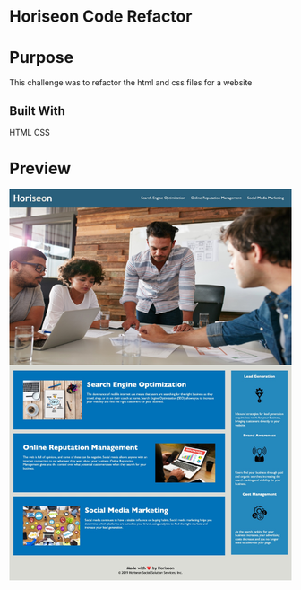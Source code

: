 # Horiseon Code Refactor

# Purpose
This challenge was to refactor the html and css files for a website

## Built With
HTML
CSS

# Preview
![Screenshot](assets/images/horiseon-screenshot.jpg)
